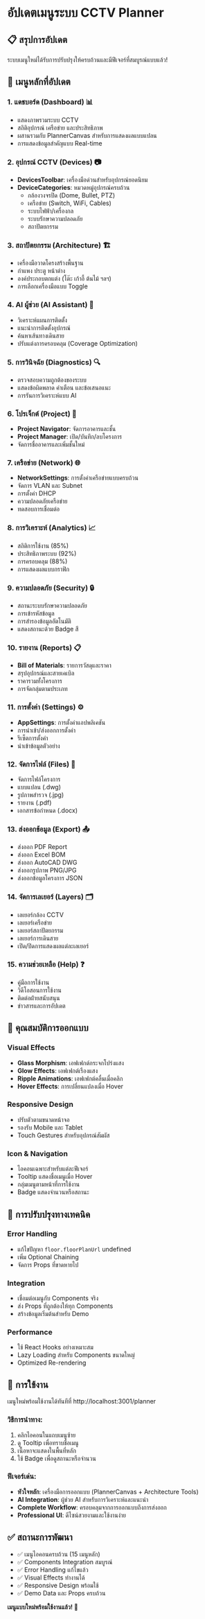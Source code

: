 # อัปเดตเมนูระบบ CCTV Planner

## 📋 สรุปการอัปเดต

ระบบเมนูใหม่ได้รับการปรับปรุงให้ครบถ้วนและมีฟีเจอร์ที่สมบูรณ์แบบแล้ว! 

## 🎯 เมนูหลักที่อัปเดต

### 1. **แดชบอร์ด (Dashboard)** 📊
- แสดงภาพรวมระบบ CCTV
- สถิติอุปกรณ์ เครือข่าย และประสิทธิภาพ
- ผสานรวมกับ PlannerCanvas สำหรับการแสดงผลแบบแปลน
- การแสดงข้อมูลสำคัญแบบ Real-time

### 2. **อุปกรณ์ CCTV (Devices)** 📷
- **DevicesToolbar**: เครื่องมือด่วนสำหรับอุปกรณ์ยอดนิยม
- **DeviceCategories**: หมวดหมู่อุปกรณ์ครบถ้วน
  - กล้องวงจรปิด (Dome, Bullet, PTZ)
  - เครือข่าย (Switch, WiFi, Cables)
  - ระบบไฟฟ้า/เครื่องกล
  - ระบบรักษาความปลอดภัย
  - สถาปัตยกรรม

### 3. **สถาปัตยกรรม (Architecture)** 🏗️
- เครื่องมือวาดโครงสร้างพื้นฐาน
- กำแพง ประตู หน้าต่าง
- องค์ประกอบตกแต่ง (โต๊ะ เก้าอี้ ต้นไม้ ฯลฯ)
- การเลือกเครื่องมือแบบ Toggle

### 4. **AI ผู้ช่วย (AI Assistant)** 🤖
- วิเคราะห์แผนการติดตั้ง
- แนะนำการติดตั้งอุปกรณ์
- ค้นหาเส้นทางเดินสาย
- ปรับแต่งการครอบคลุม (Coverage Optimization)

### 5. **การวินิจฉัย (Diagnostics)** 🔍
- ตรวจสอบความถูกต้องของระบบ
- แสดงข้อผิดพลาด คำเตือน และข้อเสนอแนะ
- การรันการวิเคราะห์แบบ AI

### 6. **โปรเจ็กต์ (Project)** 📁
- **Project Navigator**: จัดการอาคารและชั้น
- **Project Manager**: เปิด/บันทึก/ลบโครงการ
- จัดการชื่ออาคารและเพิ่มชั้นใหม่

### 7. **เครือข่าย (Network)** 🌐
- **NetworkSettings**: การตั้งค่าเครือข่ายแบบครบถ้วน
- จัดการ VLAN และ Subnet
- การตั้งค่า DHCP
- ความปลอดภัยเครือข่าย
- ทดสอบการเชื่อมต่อ

### 8. **การวิเคราะห์ (Analytics)** 📈
- สถิติการใช้งาน (85%)
- ประสิทธิภาพระบบ (92%) 
- การครอบคลุม (88%)
- การแสดงผลแบบกราฟิก

### 9. **ความปลอดภัย (Security)** 🔒
- สถานะระบบรักษาความปลอดภัย
- การเข้ารหัสข้อมูล
- การสำรองข้อมูลอัตโนมัติ
- แสดงสถานะด้วย Badge สี

### 10. **รายงาน (Reports)** 📋
- **Bill of Materials**: รายการวัสดุและราคา
- สรุปอุปกรณ์และสายเคเบิล
- ราคารวมทั้งโครงการ
- การจัดกลุ่มตามประเภท

### 11. **การตั้งค่า (Settings)** ⚙️
- **AppSettings**: การตั้งค่าแอปพลิเคชัน
- การนำเข้า/ส่งออกการตั้งค่า
- รีเซ็ตการตั้งค่า
- นำเข้าข้อมูลตัวอย่าง

### 12. **จัดการไฟล์ (Files)** 📁
- จัดการไฟล์โครงการ
- แบบแปลน (.dwg)
- รูปภาพสำรวจ (.jpg)
- รายงาน (.pdf)
- เอกสารข้อกำหนด (.docx)

### 13. **ส่งออกข้อมูล (Export)** 📤
- ส่งออก PDF Report
- ส่งออก Excel BOM
- ส่งออก AutoCAD DWG
- ส่งออกรูปภาพ PNG/JPG
- ส่งออกข้อมูลโครงการ JSON

### 14. **จัดการเลเยอร์ (Layers)** 🗂️
- เลเยอร์กล้อง CCTV
- เลเยอร์เครือข่าย  
- เลเยอร์สถาปัตยกรรม
- เลเยอร์การเดินสาย
- เปิด/ปิดการแสดงผลแต่ละเลเยอร์

### 15. **ความช่วยเหลือ (Help)** ❓
- คู่มือการใช้งาน
- วิดีโอสอนการใช้งาน
- ติดต่อฝ่ายสนับสนุน
- ข่าวสารและการอัปเดต

## 🎨 คุณสมบัติการออกแบบ

### Visual Effects
- **Glass Morphism**: เอฟเฟกต์กระจกโปร่งแสง
- **Glow Effects**: เอฟเฟกต์เรืองแสง
- **Ripple Animations**: เอฟเฟกต์คลื่นเมื่อคลิก
- **Hover Effects**: การเปลี่ยนแปลงเมื่อ Hover

### Responsive Design
- ปรับตัวตามขนาดหน้าจอ
- รองรับ Mobile และ Tablet
- Touch Gestures สำหรับอุปกรณ์สัมผัส

### Icon & Navigation
- ไอคอนเฉพาะสำหรับแต่ละฟีเจอร์
- Tooltip แสดงชื่อเมนูเมื่อ Hover
- กลุ่มเมนูตามหน้าที่การใช้งาน
- Badge แสดงจำนวนหรือสถานะ

## 🔧 การปรับปรุงทางเทคนิค

### Error Handling
- แก้ไขปัญหา `floor.floorPlanUrl` undefined
- เพิ่ม Optional Chaining
- จัดการ Props ที่ขาดหายไป

### Integration
- เชื่อมต่อเมนูกับ Components จริง
- ส่ง Props ที่ถูกต้องให้ทุก Components
- สร้างข้อมูลเริ่มต้นสำหรับ Demo

### Performance
- ใช้ React Hooks อย่างเหมาะสม
- Lazy Loading สำหรับ Components ขนาดใหญ่
- Optimized Re-rendering

## 🚀 การใช้งาน

เมนูใหม่พร้อมใช้งานได้ทันทีที่ http://localhost:3001/planner

### วิธีการนำทาง:
1. คลิกไอคอนในแถบเมนูซ้าย
2. ดู Tooltip เพื่อทราบชื่อเมนู
3. เนื้อหาจะแสดงในพื้นที่หลัก
4. ใช้ Badge เพื่อดูสถานะหรือจำนวน

### ฟีเจอร์เด่น:
- **หัวใจหลัก**: เครื่องมือการออกแบบ (PlannerCanvas + Architecture Tools)
- **AI Integration**: ผู้ช่วย AI สำหรับการวิเคราะห์และแนะนำ
- **Complete Workflow**: ครอบคลุมจากการออกแบบถึงการส่งออก
- **Professional UI**: ดีไซน์สวยงามและใช้งานง่าย

## ✅ สถานะการพัฒนา

- ✅ เมนูไอคอนครบถ้วน (15 เมนูหลัก)
- ✅ Components Integration สมบูรณ์
- ✅ Error Handling แก้ไขแล้ว
- ✅ Visual Effects ทำงานได้
- ✅ Responsive Design พร้อมใช้
- ✅ Demo Data และ Props ครบถ้วน

**เมนูแบบใหม่พร้อมใช้งานแล้ว! 🎉**
